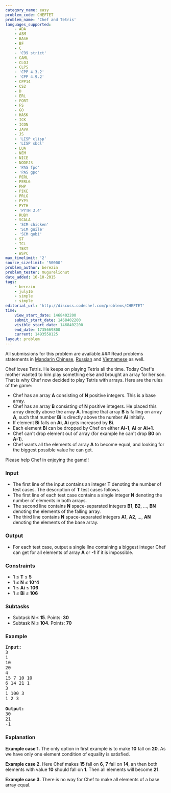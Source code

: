 ```yaml
---
category_name: easy
problem_code: CHEFTET
problem_name: 'Chef and Tetris'
languages_supported:
    - ADA
    - ASM
    - BASH
    - BF
    - C
    - 'C99 strict'
    - CAML
    - CLOJ
    - CLPS
    - 'CPP 4.3.2'
    - 'CPP 4.9.2'
    - CPP14
    - CS2
    - D
    - ERL
    - FORT
    - FS
    - GO
    - HASK
    - ICK
    - ICON
    - JAVA
    - JS
    - 'LISP clisp'
    - 'LISP sbcl'
    - LUA
    - NEM
    - NICE
    - NODEJS
    - 'PAS fpc'
    - 'PAS gpc'
    - PERL
    - PERL6
    - PHP
    - PIKE
    - PRLG
    - PYPY
    - PYTH
    - 'PYTH 3.4'
    - RUBY
    - SCALA
    - 'SCM chicken'
    - 'SCM guile'
    - 'SCM qobi'
    - ST
    - TCL
    - TEXT
    - WSPC
max_timelimit: '2'
source_sizelimit: '50000'
problem_author: berezin
problem_tester: mugurelionut
date_added: 16-10-2015
tags:
    - berezin
    - july16
    - simple
    - simple
editorial_url: 'http://discuss.codechef.com/problems/CHEFTET'
time:
    view_start_date: 1468402200
    submit_start_date: 1468402200
    visible_start_date: 1468402200
    end_date: 1735669800
    current: 1493558125
layout: problem
---
```

All submissions for this problem are available.###  Read problems statements in [Mandarin Chinese](http://www.codechef.com/download/translated/JULY16/mandarin/CHEFTET.pdf), [Russian](http://www.codechef.com/download/translated/JULY16/russian/CHEFTET.pdf) and [Vietnamese](http://www.codechef.com/download/translated/JULY16/vietnamese/CHEFTET.pdf) as well.

Chef loves Tetris. He keeps on playing Tetris all the time. Today Chef's mother wanted to him play something else and brought an array for her son. That is why Chef now decided to play Tetris with arrays. Here are the rules of the game:

- Chef has an array **A** consisting of **N** positive integers. This is a base array.
- Chef has an array **B** consisting of **N** positive integers. He placed this array directly above the array **A**. Imagine that array **B** is falling on array **A**, such that number **Bi** is directly above the number **Ai** initially.
- If element **Bi** falls on **Ai**, **Ai** gets increased by **Bi**.
- Each element **Bi** can be dropped by Chef on either **Ai-1**, **Ai** or **Ai+1**.
- Chef can't drop element out of array (for example he can't drop **B0** on **A-1**).
- Chef wants all the elements of array **A** to become equal, and looking for the biggest possible value he can get.

Please help Chef in enjoying the game!!

### Input

- The first line of the input contains an integer **T** denoting the number of test cases. The description of **T** test cases follows.
- The first line of each test case contains a single integer **N** denoting the number of elements in both arrays.
- The second line contains **N** space-separated integers **B1**, **B2**, ..., **BN** denoting the elements of the falling array.
- The third line contains **N** space-separated integers **A1**, **A2**, ..., **AN** denoting the elements of the base array.

### Output

- For each test case, output a single line containing a biggest integer Chef can get for all elements of array **A** or **-1** if it is impossible.

### Constraints

- **1** ≤ **T** ≤ **5**
- **1** ≤ **N** ≤ **10^4**
- **1** ≤ **Ai** ≤ **106**
- **1** ≤ **Bi** ≤ **106**

### Subtasks

- Subtask **N** ≤ **15**. Points: **30**
- Subtask **N** ≤ **104**. Points: **70**

### Example

<pre><b>Input:</b>
3
1
10
20
4
15 7 10 10
6 14 21 1
3
1 100 3
1 2 3

<b>Output:</b>
30
21
-1
</pre>
### Explanation

**Example case 1.**
The only option in first example is to make **10** fall on **20**. As we have only one element condition of equality is satisfied.

**Example case 2.**
Here Chef makes **15** fall on **6**, **7** fall on **14**, an then both elements with value **10** should fall on **1**. Then all elements will become **21**.

**Example case 3.**
There is no way for Chef to make all elements of a base array equal.
